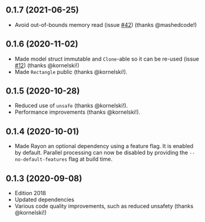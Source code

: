 ## 0.1.7 (2021-06-25)
* Avoid out-of-bounds memory read (issue [#42](https://github.com/atomashpolskiy/rustface/issues/42)) (thanks @mashedcode!)

## 0.1.6 (2020-11-02)
* Made model struct immutable and `Clone`-able so it can be re-used (issue [#12](https://github.com/atomashpolskiy/rustface/issues/12)) (thanks @kornelski!)
* Made `Rectangle` public (thanks @kornelski!).

## 0.1.5 (2020-10-28)
* Reduced use of `unsafe` (thanks @kornelski!).
* Performance improvements (thanks @kornelski!).

## 0.1.4 (2020-10-01)
* Made Rayon an optional dependency using a feature flag. It is enabled by default. Parallel processing can now be disabled by providing the `--no-default-features` flag at build time.

## 0.1.3 (2020-09-08)
* Edition 2018
* Updated dependencies
* Various code quality improvements, such as reduced unsafety (thanks @kornelski!)
